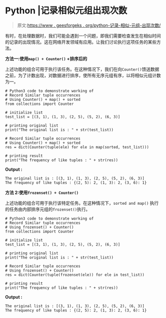 # Python |记录相似元组出现次数

> 原文:[https://www . geesforgeks . org/python-记录-相似-元组-出现次数/](https://www.geeksforgeeks.org/python-record-similar-tuple-occurrences/)

有时，在处理数据时，我们可能会遇到一个问题，即我们需要检查发生在相似时间的记录的出现情况。这在网络开发领域有应用。让我们讨论执行这项任务的某些方法。

**方法一:使用`map() + Counter()` +排序后的**

上述功能的组合可用于执行该任务。在这种情况下，我们在向`Counter()`馈送数据之前，为了计数出现，对数据进行排序，使所有无序元组有序，以将相似元组计数为一。

```
# Python3 code to demonstrate working of
# Record Similar tuple occurrences
# Using Counter() + map() + sorted
from collections import Counter

# initialize list 
test_list = [(3, 1), (1, 3), (2, 5), (5, 2), (6, 3)]

# printing original list
print("The original list is : " + str(test_list))

# Record Similar tuple occurrences
# Using Counter() + map() + sorted
res = dict(Counter(tuple(ele) for ele in map(sorted, test_list)))

# printing result
print("The frequency of like tuples : " + str(res))
```

**Output :**

```
The original list is : [(3, 1), (1, 3), (2, 5), (5, 2), (6, 3)]
The frequency of like tuples : {(2, 5): 2, (1, 3): 2, (3, 6): 1}

```

**方法 2:使用`frozenset() + Counter()`**

上述功能的组合可用于执行该特定任务。在这种情况下，`sorted and map()` 执行的任务由内部排序元组的`frozenset()`执行。

```
# Python3 code to demonstrate working of
# Record Similar tuple occurrences
# Using frozenset() + Counter()
from collections import Counter

# initialize list 
test_list = [(3, 1), (1, 3), (2, 5), (5, 2), (6, 3)]

# printing original list
print("The original list is : " + str(test_list))

# Record Similar tuple occurrences
# Using frozenset() + Counter()
res = dict(Counter(tuple(frozenset(ele)) for ele in test_list))

# printing result
print("The frequency of like tuples : " + str(res))
```

**Output :**

```
The original list is : [(3, 1), (1, 3), (2, 5), (5, 2), (6, 3)]
The frequency of like tuples : {(2, 5): 2, (1, 3): 2, (3, 6): 1}

```